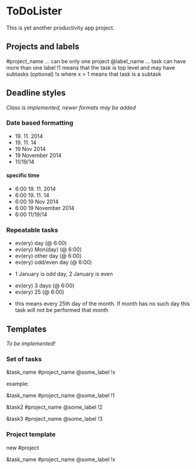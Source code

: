 ToDoLister
==========
This is yet another productivity app project.

Projects and labels
-------------------

#project_name ... can be only one project
@label_name ... task can have more than one label
!1 means that the task is top level and may have subtasks (optional)
!x where x > 1 means that task is a subtask


Deadline styles
---------------

*Class is implemented, newer formats may be added*

### Date based formatting

- 19&#46; 11&#46; 2014
- 19&#46; 11&#46; 14
- 19 Nov 2014
- 19 November 2014
- 11/19/14

#### specific time

- 6:00 19. 11. 2014
- 6:00 19. 11. 14
- 6:00 19 Nov 2014
- 6:00 19 November 2014
- 6:00 11/19/14

### Repeatable tasks

- ev(ery) day (@ 6:00)
- ev(ery) Mon(day) (@ 6:00)
- ev(ery) other day (@ 6:00)
- ev(ery) odd/even day (@ 6:00)
 * 1 January is odd day, 2 January is even 
- ev(ery) 3 days (@ 6:00)
- ev(ery) 25 (@ 6:00)
 * this means every 25th day of the month. If month has no such day this task will not be performed that month
 
 Templates
 ---------
 
 *To be implemented!*
 
 ### Set of tasks
 
 &task_name #project_name @some_label !x
 
 example:
 
 &task_name #project_name @some_label !1
 
 &task2 #project_name @some_label !2
 
 &task3 #project_name @some_label !3
 
 
 
 ### Project template
 
 new #project
 
 &task_name #project_name @some_label !x
 
 
